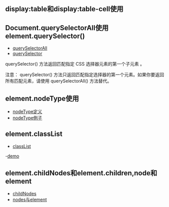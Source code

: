 ## display:table和display:table-cell使用

## Document.querySelectorAll使用element.querySelector()
- [querySelectorAll](https://developer.mozilla.org/zh-CN/docs/Web/API/Document/querySelectorAll)
- [querySelector](http://www.runoob.com/jsref/met-element-queryselector.html)

querySelector() 方法返回匹配指定 CSS 选择器元素的第一个子元素 。

注意： querySelector() 方法只返回匹配指定选择器的第一个元素。如果你要返回所有匹配元素，请使用 querySelectorAll() 方法替代。

## element.nodeType使用

- [nodeType定义](http://www.w3school.com.cn/jsref/prop_node_nodetype.asp)
- [nodeType例子](http://blog.csdn.net/wsf861559021/article/details/8650676)

## element.classList

- [classList](http://www.zhangxinxu.com/wordpress/2013/07/domtokenlist-html5-dom-classlist-%E7%B1%BB%E5%90%8D/)

-[demo](./test/query_select.html)

## element.childNodes和element.children,node和element

- [childNodes](http://www.cnblogs.com/Jersen/p/4908943.html)
- [nodes与element](http://www.cnblogs.com/jscode/archive/2012/09/04/2670819.html)
